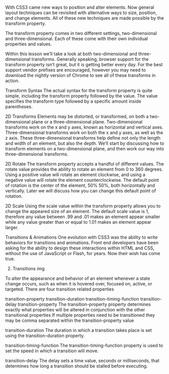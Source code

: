 With CSS3 came new ways to position and alter elements. Now general layout techniques can be revisited with alternative ways to size, position, and change elements. All of these new techniques are made possible by the transform property.

The transform property comes in two different settings, two-dimensional and three-dimensional. Each of these come with their own individual properties and values.

Within this lesson we’ll take a look at both two-dimensional and three-dimensional transforms. Generally speaking, browser support for the transform property isn’t great, but it is getting better every day. For the best support vendor prefixes are encouraged, however you may need to download the nightly version of Chrome to see all of these transforms in action.

Transform Syntax The actual syntax for the transform property is quite simple, including the transform property followed by the value. The value specifies the transform type followed by a specific amount inside parentheses.

2D Transforms
Elements may be distorted, or transformed, on both a two-dimensional plane or a three-dimensional plane. Two-dimensional transforms work on the x and y axes, known as horizontal and vertical axes. Three-dimensional transforms work on both the x and y axes, as well as the z axis. These three-dimensional transforms help define not only the length and width of an element, but also the depth. We’ll start by discussing how to transform elements on a two-dimensional plane, and then work our way into three-dimensional transforms.

2D Rotate
The transform property accepts a handful of different values. The rotate value provides the ability to rotate an element from 0 to 360 degrees. Using a positive value will rotate an element clockwise, and using a negative value will rotate the element counterclockwise. The default point of rotation is the center of the element, 50% 50%, both horizontally and vertically. Later we will discuss how you can change this default point of rotation.

2D Scale
Using the scale value within the transform property allows you to change the appeared size of an element. The default scale value is 1, therefore any value between .99 and .01 makes an element appear smaller while any value greater than or equal to 1.01 makes an element appear larger.

Transitions & Animations One evolution with CSS3 was the ability to write behaviors for transitions and animations. Front end developers have been asking for the ability to design these interactions within HTML and CSS, without the use of JavaScript or Flash, for years. Now their wish has come true.

2. Transitions
img

To alter the appearance and behavior of an element whenever a state change occurs, such as when it is hovered over, focused on, active, or targeted.
There are four transition related properties

transition-property
transition-duration
transition-timing-function
transition-delay
transition-property
The transition-property property determines exactly what properties will be altered in conjunction with the other transitional properties
If multiple properties need to be transitioned they may be comma separated within the transition-property value

transition-duration
The duration in which a transition takes place is set using the transition-duration property.

transition-timing-function
The transition-timing-function property is used to set the speed in which a transition will move.

transition-delay
The delay sets a time value, seconds or milliseconds, that determines how long a transition should be stalled before executing.

